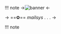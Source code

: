 !!! note
->![banner](https://wilardo.crd.co/assets/images/gallery06/e5b2ab64_original.png?v=47044b3a) <-                                                                                                                                                                                                                                                      


->   ==✿== *mailsys* . . . ->

!!! note